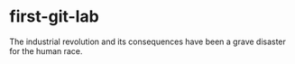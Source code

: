 # first-git-lab
The industrial revolution and its consequences have been a grave disaster for the human race.
